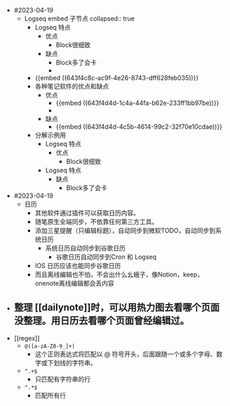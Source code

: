 - #2023-04-19
	- Logseq embed 子节点
	  collapsed:: true
		- Logseq 特点
			- 优点
				- Block很细致
			- 缺点
				- Block多了会卡
				-
		- {{embed ((643f4c8c-ac9f-4e26-8743-dff628feb035))}}
		- 各种笔记软件的优点和缺点
			- 优点
				- {{embed ((643f4d4d-1c4a-44fa-b62e-233ff1bb97be))}}
				-
			- 缺点
				- {{embed ((643f4d4d-4c5b-4614-99c2-32f70e10cdae))}}
		- 分解示例用
			- Logseq 特点
				- 优点
					- Block很细致
			- Logseq 特点
				- 缺点
					- Block多了会卡
- #2023-04-19
	- 日历
		- 其他软件通过插件可以获取日历内容。
		- 随笔原生全端同步，不依靠任何第三方工具。
		- 添加三星提醒（只编辑标题），自动同步到微软TODO，自动同步到系统日历
			- 系统日历自动同步到谷歌日历
				- 谷歌日历自动同步到Cron 和 Logseq
		- IOS 日历应该也能同步谷歌日历
		- 而且离线编辑也不怕，不会出什么幺蛾子，像Notion，keep，onenote离线编辑都会丢内容
- 整理 [[dailynote]]时，可以用热力图去看哪个页面没整理。用日历去看哪个页面曾经编辑过。
	-
- [[regex]]
	- `@([a-zA-Z0-9_]+)`
		- 这个正则表达式将匹配以 @ 符号开头，后面跟随一个或多个字母、数字或下划线的字符串。
	- `^.+$`
		- 只匹配有字符串的行
	- `^.*$`
		- 匹配所有行
